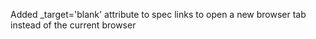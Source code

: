 Added _target='blank' attribute to spec links to open a new browser tab instead of the current browser